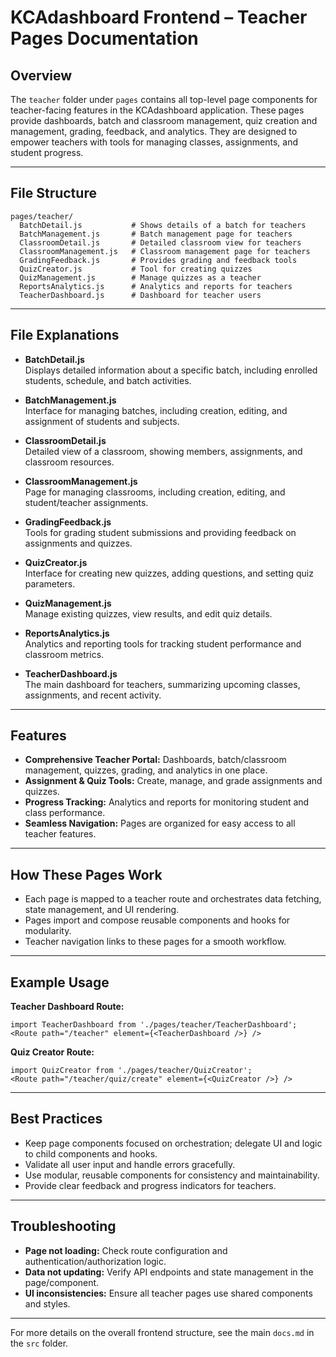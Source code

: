 
# KCAdashboard Frontend – Teacher Pages Documentation

## Overview

The `teacher` folder under `pages` contains all top-level page components for teacher-facing features in the KCAdashboard application. These pages provide dashboards, batch and classroom management, quiz creation and management, grading, feedback, and analytics. They are designed to empower teachers with tools for managing classes, assignments, and student progress.

---

## File Structure

```
pages/teacher/
  BatchDetail.js           # Shows details of a batch for teachers
  BatchManagement.js       # Batch management page for teachers
  ClassroomDetail.js       # Detailed classroom view for teachers
  ClassroomManagement.js   # Classroom management page for teachers
  GradingFeedback.js       # Provides grading and feedback tools
  QuizCreator.js           # Tool for creating quizzes
  QuizManagement.js        # Manage quizzes as a teacher
  ReportsAnalytics.js      # Analytics and reports for teachers
  TeacherDashboard.js      # Dashboard for teacher users
```

---

## File Explanations

- **BatchDetail.js**  
  Displays detailed information about a specific batch, including enrolled students, schedule, and batch activities.

- **BatchManagement.js**  
  Interface for managing batches, including creation, editing, and assignment of students and subjects.

- **ClassroomDetail.js**  
  Detailed view of a classroom, showing members, assignments, and classroom resources.

- **ClassroomManagement.js**  
  Page for managing classrooms, including creation, editing, and student/teacher assignments.

- **GradingFeedback.js**  
  Tools for grading student submissions and providing feedback on assignments and quizzes.

- **QuizCreator.js**  
  Interface for creating new quizzes, adding questions, and setting quiz parameters.

- **QuizManagement.js**  
  Manage existing quizzes, view results, and edit quiz details.

- **ReportsAnalytics.js**  
  Analytics and reporting tools for tracking student performance and classroom metrics.

- **TeacherDashboard.js**  
  The main dashboard for teachers, summarizing upcoming classes, assignments, and recent activity.

---

## Features

- **Comprehensive Teacher Portal:** Dashboards, batch/classroom management, quizzes, grading, and analytics in one place.
- **Assignment & Quiz Tools:** Create, manage, and grade assignments and quizzes.
- **Progress Tracking:** Analytics and reports for monitoring student and class performance.
- **Seamless Navigation:** Pages are organized for easy access to all teacher features.

---

## How These Pages Work

- Each page is mapped to a teacher route and orchestrates data fetching, state management, and UI rendering.
- Pages import and compose reusable components and hooks for modularity.
- Teacher navigation links to these pages for a smooth workflow.

---

## Example Usage

**Teacher Dashboard Route:**
```
import TeacherDashboard from './pages/teacher/TeacherDashboard';
<Route path="/teacher" element={<TeacherDashboard />} />
```

**Quiz Creator Route:**
```
import QuizCreator from './pages/teacher/QuizCreator';
<Route path="/teacher/quiz/create" element={<QuizCreator />} />
```

---

## Best Practices

- Keep page components focused on orchestration; delegate UI and logic to child components and hooks.
- Validate all user input and handle errors gracefully.
- Use modular, reusable components for consistency and maintainability.
- Provide clear feedback and progress indicators for teachers.

---

## Troubleshooting

- **Page not loading:** Check route configuration and authentication/authorization logic.
- **Data not updating:** Verify API endpoints and state management in the page/component.
- **UI inconsistencies:** Ensure all teacher pages use shared components and styles.

---

For more details on the overall frontend structure, see the main `docs.md` in the `src` folder.
